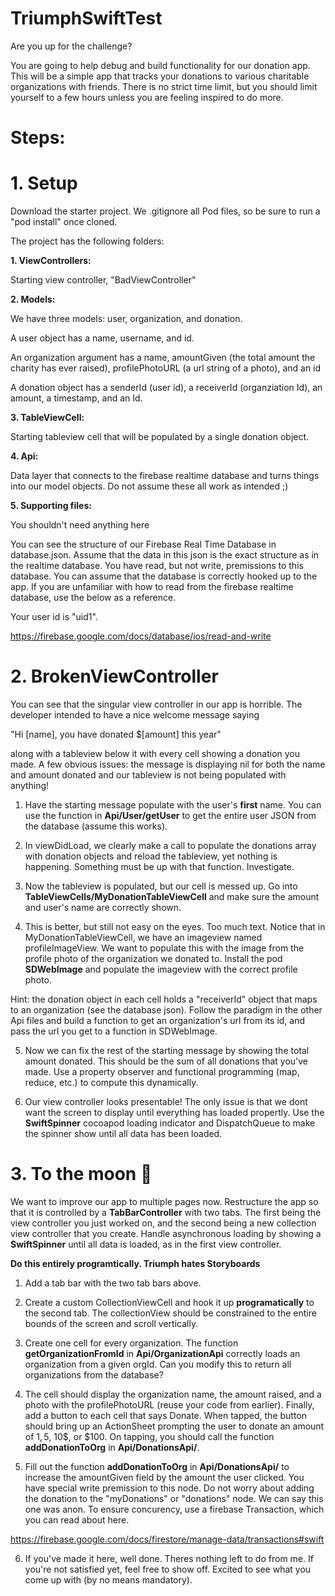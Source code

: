 # TriumphSwiftTest
Are you up for the challenge? 

You are going to help debug and build functionality for our donation app. This will be a simple app that tracks your donations to various charitable organizations with friends. There is no strict time limit, but you should limit yourself to a few hours unless you are feeling inspired to do more. 

# Steps: 

# 1. Setup 

Download the starter project. We .gitignore all Pod files, so be sure to run a "pod install" once cloned. 

The project has the following folders: 

**1. ViewControllers:** 

   Starting view controller, "BadViewController"
   
**2. Models:**

   We have three models: user, organization, and donation.
   
   A user object has a name, username, and id. 
   
   An organization argument has a name, amountGiven (the total amount the charity has ever raised), profilePhotoURL (a url string of a photo), and an id
   
   A donation object has a senderId (user id), a receiverId (organziation Id), an amount, a timestamp, and an Id.


**3. TableViewCell:**
   
   Starting tableview cell that will be populated by a single donation object. 

**4. Api:** 

   Data layer that connects to the firebase realtime database and turns things into our model objects. Do not assume these all work as intended ;)

**5. Supporting files:**

   You shouldn't need anything here 


You can see the structure of our Firebase Real Time Database in database.json. Assume that the data in this json is the exact structure as in the realtime database. You have read, but not write, premissions to this database. You can assume that the database is correctly hooked up to the app. If you are unfamiliar with how to read from the firebase realtime database, use the below as a reference. 

Your user id is "uid1".

https://firebase.google.com/docs/database/ios/read-and-write

# 2. BrokenViewController

You can see that the singular view controller in our app is horrible. The developer intended to have a nice welcome message saying

"Hi [name], you have donated $[amount] this year"

along with a tableview below it with every cell showing a donation you made. A few obvious issues: the message is displaying nil for both the name and amount donated and our tableview is not being populated with anything! 

1. Have the starting message populate with the user's **first** name. You can use the function in **Api/User/getUser** to get the entire user JSON from the database (assume this works).

2. In viewDidLoad, we clearly make a call to populate the donations array with donation objects and reload the tableview, yet nothing is happening. Something must be up with that function. Investigate. 

3. Now the tableview is populated, but our cell is messed up. Go into **TableViewCells/MyDonationTableViewCell** and make sure the amount and user's name are correctly shown. 

4. This is better, but still not easy on the eyes. Too much text. Notice that in MyDonationTableViewCell, we have an imageview named profileImageView. We want to populate this with the image from the profile photo of the organization we donated to. Install the pod **SDWebImage** and populate the imageview with the correct profile photo. 

Hint: the donation object in each cell holds a "receiverId" object that maps to an organization (see the database json). Follow the paradigm in the other Api files and build a function to get an organization's url from its id, and pass the url you get to a function in SDWebImage. 

5. Now we can fix the rest of the starting message by showing the total amount donated. This should be the sum of all donations that you've made. Use a property observer and functional programming (map, reduce, etc.) to compute this dynamically. 

6. Our view controller looks presentable! The only issue is that we dont want the screen to display until everything has loaded propertly. Use the **SwiftSpinner** cocoapod loading indicator and DispatchQueue to make the spinner show until all data has been loaded.

# 3. To the moon 🚀

We want to improve our app to multiple pages now. Restructure the app so that it is controlled by a **TabBarController** with two tabs. The first being the view controller you just worked on, and the second being a new collection view controller that you create. Handle asynchronous loading by showing a **SwiftSpinner** until all data is loaded, as in the first view controller.

**Do this entirely programtically. Triumph hates Storyboards**

1. Add a tab bar with the two tab bars above. 

2. Create a custom CollectionViewCell and hook it up **programatically** to the second tab. The collectionView should be constrained to the entire bounds of the screen and scroll vertically. 

3. Create one cell for every organization. The function **getOrganizationFromId** in **Api/OrganizationApi** correctly loads an organization from a given orgId. Can you modify this to return all organizations from the database?

4. The cell should display the organization name, the amount raised, and a photo with the profilePhotoURL (reuse your code from earlier). Finally, add a button to each cell that says Donate. When tapped, the button should bring up an ActionSheet prompting the user to donate an amount of 1$, 5$, 10$, or $100. On tapping, you should call the function **addDonationToOrg** in **Api/DonationsApi/**. 

5. Fill out the function **addDonationToOrg** in **Api/DonationsApi/** to increase the amountGiven field by the amount the user clicked. You have special write premission to this node. Do not worry about adding the donation to the "myDonations" or "donations" node. We can say this one was anon. To ensure concurency, use a firebase Transaction, which you can read about here.

https://firebase.google.com/docs/firestore/manage-data/transactions#swift

6. If you've made it here, well done. Theres nothing left to do from me. If you're not satisfied yet, feel free to show off. Excited to see what you come up with (by no means mandatory).


